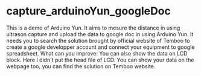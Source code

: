 # capture_arduinoYun_googleDoc
This is a demo of Arduino Yun. It aims to mesure the distance in using ultrason capture and upload the data to google doc in using Arduino Yun. 
It needs you to search the solution brought by official website of Temboo to create a google developper account and connect your equipment to google spreadsheet.
What can you improve:
You can also show the data on LCD block. Here I didn't put the head file of LCD. 
You can show your data on the webpage too, you can find the solution on Temboo website.
